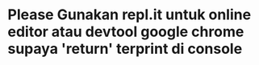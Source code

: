 # Please Gunakan repl.it untuk online editor atau devtool google chrome supaya 'return' terprint di console
